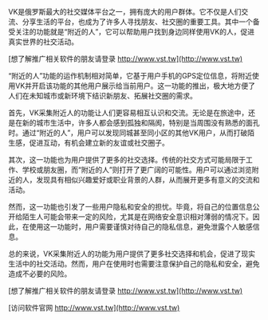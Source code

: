 VK是俄罗斯最大的社交媒体平台之一，拥有庞大的用户群体。它不仅是人们交流、分享生活的平台，也成为了许多人寻找朋友、社交圈的重要工具。其中一个备受关注的功能就是“附近的人”，它可以帮助用户找到身边同样使用VK的人，促进真实世界的社交活动。

[想了解推广相关软件的朋友请登录 http://www.vst.tw](http://www.vst.tw)

“附近的人”功能的运作机制相对简单，它基于用户手机的GPS定位信息，将附近使用VK并开启该功能的其他用户展示给当前用户。这一功能的推出，极大地方便了人们在未知城市或新环境下结识新朋友、拓展社交圈的需求。

首先，VK采集附近人的功能让人们更容易相互认识和交流。无论是在旅途中，还是在新的城市生活中，许多人都会感到孤独和隔阂，特别是当周围没有熟悉的面孔时。通过“附近的人”，用户可以发现同城甚至同小区的其他VK用户，从而打破陌生感，促进互动，有机会建立新的友谊或社交圈子。

其次，这一功能也为用户提供了更多的社交选择。传统的社交方式可能局限于工作、学校或朋友圈，而“附近的人”则打开了更广阔的可能性。用户可以通过浏览附近的人，发现具有相似兴趣爱好或职业背景的人群，从而展开更多有意义的交流和活动。

然而，这一功能也引发了一些用户隐私和安全的担忧。毕竟，将自己的位置信息公开给陌生人可能会带来一定的风险，尤其是在网络安全意识相对薄弱的情况下。因此，在使用这一功能时，用户需要谨慎对待自己的隐私信息，避免泄露个人敏感信息。

总的来说，VK采集附近人的功能为用户提供了更多社交选择和机会，促进了现实生活中的社交活动。然而，用户在使用时也需要注意保护自己的隐私和安全，避免造成不必要的风险。

[想了解推广相关软件的朋友请登录 http://www.vst.tw](http://www.vst.tw)


[访问软件官网 http://www.vst.tw](http://www.vst.tw)
